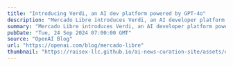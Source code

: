 ```yaml
---
title: "Introducing Verdi, an AI dev platform powered by GPT-4o"
description: "Mercado Libre introduces Verdi, an AI developer platform powered by GPT-4o"
summary: "Mercado Libre introduces Verdi, an AI developer platform powered by GPT-4o"
pubDate: "Tue, 24 Sep 2024 07:00:00 GMT"
source: "OpenAI Blog"
url: "https://openai.com/blog/mercado-libre"
thumbnail: "https://raisex-llc.github.io/ai-news-curation-site/assets/openai_logo.png"
---
```


